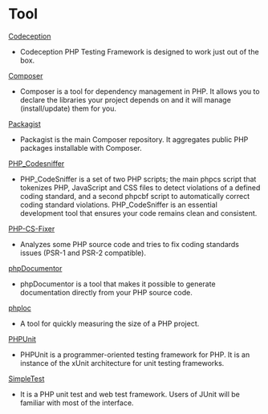 # Tool #

[Codeception](http://codeception.com/)

 * Codeception PHP Testing Framework is designed to work just out of the box.

[Composer](https://getcomposer.org/)

 * Composer is a tool for dependency management in PHP. It allows you to declare the libraries your project depends on and it will manage (install/update) them for you.

[Packagist](https://packagist.org/)

 * Packagist is the main Composer repository. It aggregates public PHP packages installable with Composer.

[PHP_Codesniffer](https://github.com/squizlabs/PHP_CodeSniffer)

 * PHP_CodeSniffer is a set of two PHP scripts; the main phpcs script that tokenizes PHP, JavaScript and CSS files to detect violations of a defined coding standard, and a second phpcbf script to automatically correct coding standard violations. PHP_CodeSniffer is an essential development tool that ensures your code remains clean and consistent.

[PHP-CS-Fixer](https://github.com/FriendsOfPHP/PHP-CS-Fixer)

 * Analyzes some PHP source code and tries to fix coding standards issues (PSR-1 and PSR-2 compatible).

[phpDocumentor](http://phpdoc.org/)

 * phpDocumentor is a tool that makes it possible to generate documentation directly from your PHP source code.

[phploc](https://github.com/sebastianbergmann/phploc)

 * A tool for quickly measuring the size of a PHP project.

[PHPUnit](https://phpunit.de/)

 * PHPUnit is a programmer-oriented testing framework for PHP. It is an instance of the xUnit architecture for unit testing frameworks.

[SimpleTest](http://simpletest.org/)

 * It is a PHP unit test and web test framework. Users of JUnit will be familiar with most of the interface.
